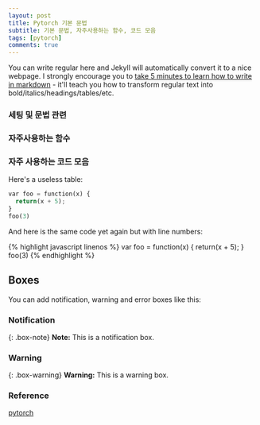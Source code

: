 ```yaml
---
layout: post
title: Pytorch 기본 문법
subtitle: 기본 문법, 자주사용하는 함수, 코드 모음
tags: [pytorch]
comments: true
---
```


You can write regular  here and Jekyll will automatically convert it to a nice webpage.  I strongly encourage you to [take 5 minutes to learn how to write in markdown](http://markdowntutorial.com/) - it'll teach you how to transform regular text into bold/italics/headings/tables/etc.

### 세팅 및 문법 관련

### 자주사용하는 함수

### 자주 사용하는 코드 모음

Here's a useless table:

```python
var foo = function(x) {
  return(x + 5);
}
foo(3)
```

And here is the same code yet again but with line numbers:

{% highlight javascript linenos %}
var foo = function(x) {
  return(x + 5);
}
foo(3)
{% endhighlight %}

## Boxes
You can add notification, warning and error boxes like this:

### Notification

{: .box-note}
**Note:** This is a notification box.

### Warning

{: .box-warning}
**Warning:** This is a warning box.

### Reference
[pytorch](https://gaussian37.github.io/dl-pytorch-snippets/#dataloader%EC%9D%98-pin_memory-1)
